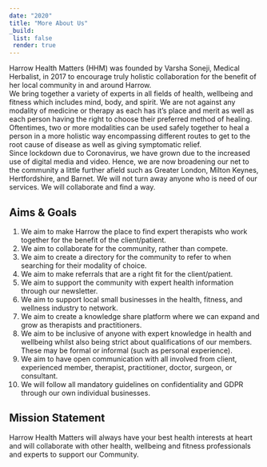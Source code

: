 ```yaml
---
date: "2020"
title: "More About Us"
_build:
 list: false
 render: true
---
```



Harrow Health Matters (HHM) was founded by Varsha Soneji, Medical Herbalist, in 2017 to encourage truly holistic collaboration for the benefit of her local community in and around Harrow.  
We bring together a variety of experts in all fields of health, wellbeing and fitness which includes mind, body, and spirit.  We are not against any modality of medicine or therapy as each has it’s place and merit as well as each person having the right to choose their preferred method of healing.  
Oftentimes, two or more modalities can be used safely together to heal a person in a more holistic way encompassing different routes to get to the root cause of disease as well as giving symptomatic relief.  
Since lockdown due to Coronavirus, we have grown due to the increased use of digital media and video.  Hence, we are now broadening our net to the community a little further afield such as Greater London, Milton Keynes, Hertfordshire, and Barnet.  We will not turn away anyone who is need of our services.  We will collaborate and find a way.  

## Aims & Goals
1.	We aim to make Harrow the place to find expert therapists who work together for the benefit of the client/patient. 
2.	We aim to collaborate for the community, rather than compete. 
3.	We aim to create a directory for the community to refer to when searching for their modality of choice.
4.	We aim to make referrals that are a right fit for the client/patient. 
5.	We aim to support the community with expert health information through our newsletter. 
6.	We aim to support local small businesses in the health, fitness, and wellness industry to network.  
7.	We aim to create a knowledge share platform where we can expand and grow as therapists and practitioners.  
8.	We aim to be inclusive of anyone with expert knowledge in health and wellbeing whilst also being strict about qualifications of our members.  These may be formal or informal (such as personal experience).  
9.	We aim to have open communication with all involved from client, experienced member, therapist, practitioner, doctor, surgeon, or consultant.  
10.	We will follow all mandatory guidelines on confidentiality and GDPR through our own individual businesses.  




## Mission Statement
Harrow Health Matters will always have your best health interests at heart and will collaborate with other health, wellbeing and fitness professionals and experts to support our Community.
